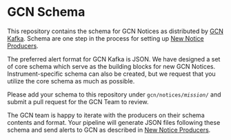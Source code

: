 # GCN Schema

This repository contains the schema for GCN Notices as distributed by [GCN Kafka](https://gcn.nasa.gov). Schema are one step in the process for setting up [New Notice Producers](https://gcn.nasa.gov/docs/producers).

The preferred alert format for GCN Kafka is JSON. We have designed a set of core schema which serve as the building blocks for new GCN Notices. Instrument-specific schema can also be created, but we request that you utilize the core schema as much as possible.

Please add your schema to this repository under <code>gcn/notices/<i>mission</i>/</code> and submit a pull request for the GCN Team to review.

The GCN team is happy to iterate with the producers on their schema contents and format.
Your pipeline will generate JSON files following these schema and send alerts to GCN as described in [New Notice Producers](https://gcn.nasa.gov/docs/producers).
